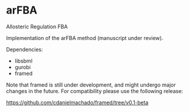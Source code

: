# arFBA
Allosteric Regulation FBA

Implementation of the arFBA method (manuscript under review).

Dependencies:
+ libsbml
+ gurobi
+ framed

Note that framed is still under development, and might undergo major changes in the future. For compatibility please use the following release:

https://github.com/cdanielmachado/framed/tree/v0.1-beta
